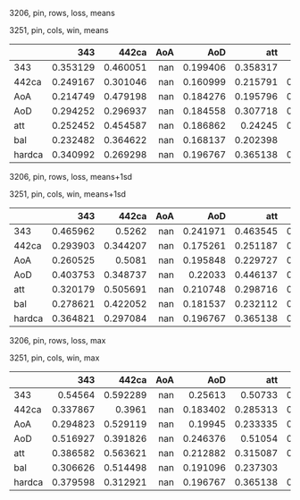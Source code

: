 3206, pin, rows, loss, means

3251, pin, cols, win, means

|        |      343 |    442ca |   AoA |      AoD |      att |      bal |   hardca |
|:-------|---------:|---------:|------:|---------:|---------:|---------:|---------:|
| 343    | 0.353129 | 0.460051 |   nan | 0.199406 | 0.358317 | 0.40228  | 0.291146 |
| 442ca  | 0.249167 | 0.301046 |   nan | 0.160999 | 0.215791 | 0.250187 | 0.224763 |
| AoA    | 0.214749 | 0.479198 |   nan | 0.184276 | 0.195796 | 0.283813 | 0.289135 |
| AoD    | 0.294252 | 0.296937 |   nan | 0.184558 | 0.307718 | 0.312151 | 0.25315  |
| att    | 0.252452 | 0.454587 |   nan | 0.186862 | 0.24245  | 0.316827 | 0.266646 |
| bal    | 0.232482 | 0.364622 |   nan | 0.168137 | 0.202398 | 0.26801  | 0.268759 |
| hardca | 0.340992 | 0.269298 |   nan | 0.196767 | 0.365138 | 0.339551 | 0.226227 |

3206, pin, rows, loss, means+1sd

3251, pin, cols, win, means+1sd

|        |      343 |    442ca |   AoA |      AoD |      att |      bal |   hardca |
|:-------|---------:|---------:|------:|---------:|---------:|---------:|---------:|
| 343    | 0.465962 | 0.5262   |   nan | 0.241971 | 0.463545 | 0.527175 | 0.369388 |
| 442ca  | 0.293903 | 0.344207 |   nan | 0.175261 | 0.251187 | 0.296115 | 0.248011 |
| AoA    | 0.260525 | 0.5081   |   nan | 0.195848 | 0.229727 | 0.388232 | 0.347311 |
| AoD    | 0.403753 | 0.348737 |   nan | 0.22033  | 0.446137 | 0.418837 | 0.29342  |
| att    | 0.320179 | 0.505691 |   nan | 0.210748 | 0.298716 | 0.428683 | 0.300215 |
| bal    | 0.278621 | 0.422052 |   nan | 0.181537 | 0.232112 | 0.339954 | 0.293508 |
| hardca | 0.364821 | 0.297084 |   nan | 0.196767 | 0.365138 | 0.392027 | 0.231069 |

3206, pin, rows, loss, max

3251, pin, cols, win, max

|        |      343 |    442ca |   AoA |      AoD |      att |      bal |   hardca |
|:-------|---------:|---------:|------:|---------:|---------:|---------:|---------:|
| 343    | 0.54564  | 0.592289 |   nan | 0.25613  | 0.50733  | 0.602841 | 0.432477 |
| 442ca  | 0.337867 | 0.3961   |   nan | 0.183402 | 0.285313 | 0.369098 | 0.270821 |
| AoA    | 0.294823 | 0.529119 |   nan | 0.19945  | 0.233335 | 0.515122 | 0.383939 |
| AoD    | 0.516927 | 0.391826 |   nan | 0.246376 | 0.51054  | 0.521292 | 0.322308 |
| att    | 0.386582 | 0.563621 |   nan | 0.212882 | 0.315087 | 0.566659 | 0.315114 |
| bal    | 0.306626 | 0.514498 |   nan | 0.191096 | 0.237303 | 0.45421  | 0.336598 |
| hardca | 0.379598 | 0.312921 |   nan | 0.196767 | 0.365138 | 0.437799 | 0.231069 |

